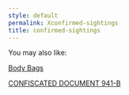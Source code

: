 ```yaml
---
style: default
permalink: Xconfirmed-sightings
title: confirmed-sightings
---
```

You may also like:

[Body Bags](http://scp-wiki.net/body-bags)

[CONFISCATED DOCUMENT 941-B](http://scp-wiki.net/scptabloid)
